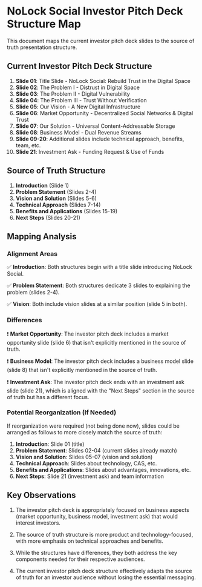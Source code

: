 # NoLock Social Investor Pitch Deck Structure Map

This document maps the current investor pitch deck slides to the source of truth presentation structure.

## Current Investor Pitch Deck Structure

1. **Slide 01**: Title Slide - NoLock Social: Rebuild Trust in the Digital Space
2. **Slide 02**: The Problem I - Distrust in Digital Space
3. **Slide 03**: The Problem II - Digital Vulnerability
4. **Slide 04**: The Problem III - Trust Without Verification
5. **Slide 05**: Our Vision - A New Digital Infrastructure
6. **Slide 06**: Market Opportunity - Decentralized Social Networks & Digital Trust
7. **Slide 07**: Our Solution - Universal Content-Addressable Storage
8. **Slide 08**: Business Model - Dual Revenue Streams
9. **Slide 09-20**: Additional slides include technical approach, benefits, team, etc.
10. **Slide 21**: Investment Ask - Funding Request & Use of Funds

## Source of Truth Structure

1. **Introduction** (Slide 1)
2. **Problem Statement** (Slides 2-4)
3. **Vision and Solution** (Slides 5-6)
4. **Technical Approach** (Slides 7-14)
5. **Benefits and Applications** (Slides 15-19)
6. **Next Steps** (Slides 20-21)

## Mapping Analysis

### Alignment Areas

✅ **Introduction**: Both structures begin with a title slide introducing NoLock Social.

✅ **Problem Statement**: Both structures dedicate 3 slides to explaining the problem (slides 2-4).

✅ **Vision**: Both include vision slides at a similar position (slide 5 in both).

### Differences

❗ **Market Opportunity**: The investor pitch deck includes a market opportunity slide (slide 6) that isn't explicitly mentioned in the source of truth.

❗ **Business Model**: The investor pitch deck includes a business model slide (slide 8) that isn't explicitly mentioned in the source of truth.

❗ **Investment Ask**: The investor pitch deck ends with an investment ask slide (slide 21), which is aligned with the "Next Steps" section in the source of truth but has a different focus.

### Potential Reorganization (If Needed)

If reorganization were required (not being done now), slides could be arranged as follows to more closely match the source of truth:

1. **Introduction**: Slide 01 (title)
2. **Problem Statement**: Slides 02-04 (current slides already match)
3. **Vision and Solution**: Slides 05-07 (vision and solution)
4. **Technical Approach**: Slides about technology, CAS, etc.
5. **Benefits and Applications**: Slides about advantages, innovations, etc.
6. **Next Steps**: Slide 21 (investment ask) and team information

## Key Observations

1. The investor pitch deck is appropriately focused on business aspects (market opportunity, business model, investment ask) that would interest investors.

2. The source of truth structure is more product and technology-focused, with more emphasis on technical approaches and benefits.

3. While the structures have differences, they both address the key components needed for their respective audiences.

4. The current investor pitch deck structure effectively adapts the source of truth for an investor audience without losing the essential messaging.